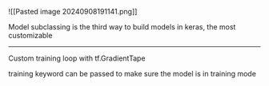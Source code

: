 
![[Pasted image 20240908191141.png]]

Model subclassing is the third way to build models in keras, the most customizable

---

Custom training loop with tf.GradientTape


training keyword can be passed to make sure the model is in training mode
